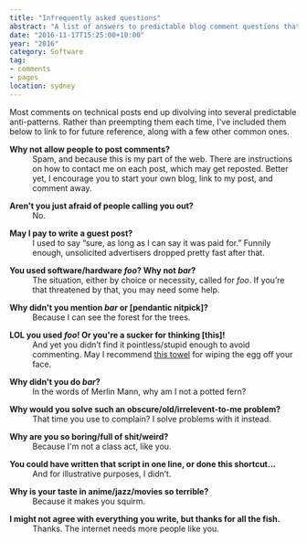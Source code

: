 ```yaml
---
title: "Infrequently asked questions"
abstract: "A list of answers to predictable blog comment questions that I can refer to"
date: "2016-11-17T15:25:00+10:00"
year: "2016"
category: Software
tag:
- comments
- pages
location: sydney
---
```

Most comments on technical posts end up divolving into several predictable anti-patterns. Rather than preempting them each time, I've included them below to link to for future reference, along with a few other common ones.</p>

<dl>
<dt style="font-weight:bold">Why not allow people to post comments?</dt>
<dd>Spam, and because this is my part of the web. There are instructions on how to contact me on each post, which may get reposted. Better yet, I encourage you to start your own blog, link to my post, and comment away.<p></p></dd>

<dt style="font-weight:bold">Aren't you just afraid of people calling you out?</dt>
<dd>No.<p></p></dd>

<dt style="font-weight:bold">May I pay to write a guest post?</dt>
<dd>I used to say “sure, as long as I can say it was paid for.” Funnily enough, unsolicited advertisers dropped pretty fast after that.<p></p></dd>

<dt style="font-weight:bold">You used software/hardware <em>foo</em>? Why not <em>bar</em>?</dt>
<dd>The situation, either by choice or necessity, called for <em>foo</em>. If you’re that threatened by that, you may need some help.<p></p></dd>

<dt style="font-weight:bold">Why didn't you mention <em>bar</em> or [pendantic nitpick]?</dt>
<dd>Because I can see the forest for the trees.<p></p></dd>

<dt style="font-weight:bold">LOL you used <em>foo</em>! Or you're a sucker for thinking [this]!</dt>
<dd>And yet you didn’t find it pointless/stupid enough to avoid commenting. May I recommend <a href="http://www.ikea.com/au/en/catalog/products/20215085/">this towel</a> for wiping the egg off your face.<p></p></dd>

<dt style="font-weight:bold">Why didn't you do <em>bar</em>?</dt>
<dd>In the words of Merlin Mann, why am I not a potted fern?<p></p></dd>

<dt style="font-weight:bold">Why would you solve such an obscure/old/irrelevent-to-me problem?</dt>
<dd>That time you use to complain? I solve problems with it instead.<p></p></dd>

<dt style="font-weight:bold">Why are you so boring/full of shit/weird?</dt>
<dd>Because I'm not a class act, like you.<p></p></dd>

<dt style="font-weight:bold">You could have written that script in one line, or done this shortcut...</dt>
<dd>And for illustrative purposes, I didn’t.<p></p></dd>

<dt style="font-weight:bold">Why is your taste in anime/jazz/movies so terrible?</dt>
<dd>Because it makes you squirm.<p></p></dd>

<dt style="font-weight:bold">I might not agree with everything you write, but thanks for all the fish.</dt>
<dd>Thanks. The internet needs more people like you.</dd>

</dl>
